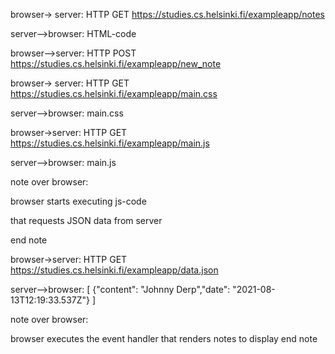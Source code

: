 browser-> server: HTTP GET https://studies.cs.helsinki.fi/exampleapp/notes

server-->browser: HTML-code



browser-->server: HTTP POST https://studies.cs.helsinki.fi/exampleapp/new_note



browser-> server: HTTP GET https://studies.cs.helsinki.fi/exampleapp/main.css

server-->browser: main.css



browser->server: HTTP GET 	https://studies.cs.helsinki.fi/exampleapp/main.js

server-->browser: main.js



note over browser:

browser starts executing js-code

that requests JSON data from server

end note



browser->server: HTTP GET https://studies.cs.helsinki.fi/exampleapp/data.json

server-->browser: [	{"content": "Johnny Derp","date": "2021-08-13T12:19:33.537Z"} ]



note over browser:

browser executes the event handler that renders notes to display end note



​		
​		
​	




​	